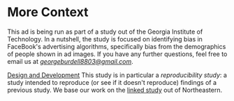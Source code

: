# More Context
This ad is being run as part of a study out of the Georgia Institute of Technology. In a nutshell, the study is focused on identifying bias in FaceBook's advertising algorithms, specifically bias from the demographics of people shown in ad images. If you have any further questions, feel free to email us at *georgeburdell8803@gmail.com*.

[Design and Development](https://github.com/gt-study/gt-study.github.io/blob/main/ad.png)
This study is in particular a *reproducibility study*: a study intended to reproduce (or see if it doesn't reproduce) findings of a previous study. We base our work on the [linked study](https://website-name.com) out of Northeastern.
